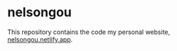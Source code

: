 # nelsongou

This repository contains the code my personal website, [nelsongou.netlify.app](https://nelsongou.netlify.app).
